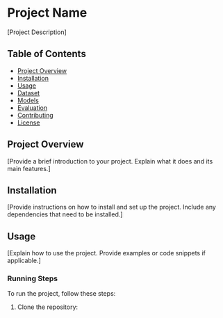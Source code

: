 # Project Name

[Project Description]

## Table of Contents
- [Project Overview](#project-overview)
- [Installation](#installation)
- [Usage](#usage)
- [Dataset](#dataset)
- [Models](#models)
- [Evaluation](#evaluation)
- [Contributing](#contributing)
- [License](#license)

## Project Overview

[Provide a brief introduction to your project. Explain what it does and its main features.]

## Installation

[Provide instructions on how to install and set up the project. Include any dependencies that need to be installed.]

## Usage

[Explain how to use the project. Provide examples or code snippets if applicable.]

### Running Steps

To run the project, follow these steps:

1. Clone the repository:
